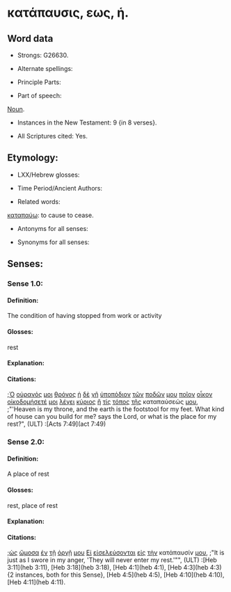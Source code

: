 # κατάπαυσις, εως, ἡ.

<!-- Status: S2=Needs2ndReview -->
<!-- Lexica used for edits: BDAG, FFM, LN, BN, A-S -->

## Word data

* Strongs: G26630.


* Alternate spellings:

* Principle Parts: 

* Part of speech: 

[Noun](http://ugg.readthedocs.io/en/latest/noun.html).

* Instances in the New Testament: 9 {in 8 verses}.

* All Scriptures cited: Yes.

## Etymology: 

* LXX/Hebrew glosses: 

* Time Period/Ancient Authors: 

* Related words: 

[καταπαύω](../G26640/01.md): to cause to cease.

* Antonyms for all senses:

* Synonyms for all senses: 

## Senses:

### Sense 1.0:

#### Definition: 

The condition of having stopped from work or activity 

#### Glosses:

rest

#### Explanation:

#### Citations:

;[Ὁ](../G35880/01.md) [οὐρανός](../G37720/01.md) [μοι](../G14730/01.md) [θρόνος](../G23620/01.md) [ἡ](../G35880/01.md) [δὲ](../G11610/01.md) [γῆ](../G10930/01.md) [ὑποπόδιον](../G52860/01.md) [τῶν](../G35880/01.md) [ποδῶν](../G42280/01.md) [μου](../G14730/01.md) [ποῖον](../G41690/01.md) [οἶκον](../G36240/01.md) [οἰκοδομήσετέ](../G36180/01.md) [μοι](../G14730/01.md) [λέγει](../G30040/01.md) [κύριος](../G29620/01.md) [ἢ](../G22280/01.md) [τίς](../G51010/01.md) [τόπος](../G51170/01.md) [τῆς](../G35880/01.md) καταπαύσεώς [μου](../G14730/01.md), 
;"'Heaven is my throne, and the earth is the footstool for my feet. What kind of house can you build for me? says the Lord, or what is the place for my rest?",  (ULT)
:[Acts 7:49](act 7:49)

### Sense 2.0:

#### Definition: 

A place of rest

#### Glosses:

rest, place of rest

#### Explanation:

#### Citations:

;[ὡς](../G56130/01.md) [ὤμοσα](../G36600/01.md) [ἐν](../G17220/01.md) [τῇ](../G35880/01.md) [ὀργῇ](../G37090/01.md) [μου](../G14730/01.md) [Εἰ](../G14870/01.md) [εἰσελεύσονται](../G15250/01.md) [εἰς](../G15190/01.md) [τὴν](../G35880/01.md) κατάπαυσίν [μου](../G14730/01.md), 
;"It is just as I swore in my anger, 'They will never enter my rest.'"",  (ULT)
:[Heb 3:11](heb 3:11),  [Heb 3:18](heb 3:18),  [Heb 4:1](heb 4:1),  [Heb 4:3](heb 4:3){2 instances, both for this Sense},  [Heb 4:5](heb 4:5),  [Heb 4:10](heb 4:10),  [Heb 4:11](heb 4:11).
